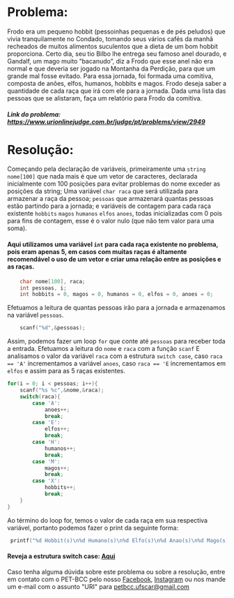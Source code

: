 # Problema:

Frodo era um pequeno hobbit (pessoinhas pequenas e de pés peludos) que vivia tranquilamente no Condado, tomando seus vários cafés da manhã recheados de muitos alimentos suculentos que a dieta de um bom hobbit proporciona.
Certo dia, seu tio Bilbo lhe entrega seu famoso anel dourado, e Gandalf, um mago muito “bacanudo”, diz a Frodo que esse anel não era normal e que deveria ser jogado na Montanha da Perdição, para que um grande mal fosse evitado. Para essa jornada, foi formada uma comitiva, composta de anões, elfos, humanos, hobbits e magos.
Frodo deseja saber a quantidade de cada raça que irá com ele para a jornada. Dada uma lista das pessoas que se alistaram, faça um relatório para Frodo da comitiva.

##### Link do problema: https://www.urionlinejudge.com.br/judge/pt/problems/view/2949
 
 
# Resolução:

Começando pela declaração de variáveis, primeiramente uma `string` `nome[100]` que nada mais é que um vetor de caracteres, declarada inicialmente com 100 posições para evitar problemas do nome exceder as posições da string; Uma variável `char raca` que será utilizada para armazenar a raça da pessoa; `pessoas` que armazenará quantas pessoas estão partindo para a jornada; e variáveis de contagem para cada raça existente `hobbits` `magos` `humanos` `elfos` `anoes`, todas inicializadas com 0 pois para fins de contagem, esse é o valor nulo (que não tem valor para uma soma).

#### Aqui utilizamos uma variável `int` para cada raça existente no problema, pois eram apenas 5, em casos com muitas raças é altamente recomendável o uso de um vetor e criar uma relação entre as posições e as raças.

```c
    char nome[100], raca;
    int pessoas, i;
    int hobbits = 0, magos = 0, humanos = 0, elfos = 0, anoes = 0;
```

Efetuamos a leitura de quantas pessoas irão para a jornada e armazenamos na variável `pessoas`.

```c
    scanf("%d",&pessoas);
```

Assim, podemos fazer um loop `for` que conte até `pessoas` para receber toda a entrada.
Efetuamos a leitura do `nome` e `raca` com a função `scanf` 
E analisamos o valor da variável `raca` com a estrutura `switch case`, caso `raca == 'A'` incrementamos a variável `anoes`, caso `raca == 'E` incrementamos em `elfos` e assim para as 5 raças existentes.


```c
for(i = 0; i < pessoas; i++){
    scanf("%s %c",&nome,&raca);
    switch(raca){
        case 'A':   
            anoes++;    
            break;
        case 'E':   
            elfos++;
            break;
        case 'H':   
            humanos++;  
            break;
        case 'M':   
            magos++;    
            break;
        case 'X':
            hobbits++;
            break;
    }
}
```

Ao término do loop for, temos o valor de cada raça em sua respectiva variável, portanto podemos fazer o print da seguinte forma: 

```c
 printf("%d Hobbit(s)\n%d Humano(s)\n%d Elfo(s)\n%d Anao(s)\n%d Mago(s)\n",hobbits,humanos,elfos,anoes,magos);
```

#### Reveja a estrutura switch case: [Aqui](http://linguagemc.com.br/o-comando-switch-case-em-c/)

Caso tenha alguma dúvida sobre este problema ou sobre a resolução, entre em contato com o PET-BCC pelo nosso
[Facebook](https://www.facebook.com/petbcc/),
[Instagram](https://www.instagram.com/petbcc.ufscar/)
ou nos mande um e-mail com o assunto "URI" para  petbcc.ufscar@gmail.com
